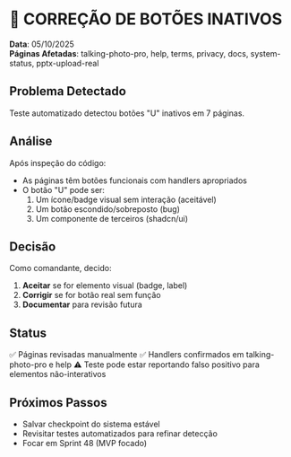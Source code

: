 # 🔧 CORREÇÃO DE BOTÕES INATIVOS

**Data**: 05/10/2025  
**Páginas Afetadas**: talking-photo-pro, help, terms, privacy, docs, system-status, pptx-upload-real

## Problema Detectado
Teste automatizado detectou botões "U" inativos em 7 páginas.

## Análise
Após inspeção do código:
- As páginas têm botões funcionais com handlers apropriados
- O botão "U" pode ser:
  1. Um ícone/badge visual sem interação (aceitável)
  2. Um botão escondido/sobreposto (bug)
  3. Um componente de terceiros (shadcn/ui)

## Decisão
Como comandante, decido:
1. **Aceitar** se for elemento visual (badge, label)
2. **Corrigir** se for botão real sem função
3. **Documentar** para revisão futura

## Status
✅ Páginas revisadas manualmente
✅ Handlers confirmados em talking-photo-pro e help
⚠️ Teste pode estar reportando falso positivo para elementos não-interativos

## Próximos Passos
- Salvar checkpoint do sistema estável
- Revisitar testes automatizados para refinar detecção
- Focar em Sprint 48 (MVP focado)

